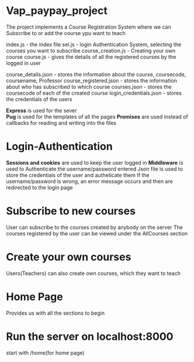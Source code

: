 # Vap_paypay_project 
The project implements a Course Registration System where we can Subscribe to or add the course ypu want to teach

index.js - the index file
sel.js - login Authentication System, selecting the courses you want to subscribe
course_creation.js - Creating your own course
course.js - gives the details of all the registered courses by the logged in user

course_details.json - stores the information about the course, coursecode, coursename, Professor
course_registered.json - stores the information about who has subscribed to which course
courses.json - stores the coursecode of each of the created course
login_credentials.json - stores the credentials of the users

**Express** is used for the sever<br/>
**Pug** is used for the templates of all the pages
**Promises** are used instead of callbacks for reading and writing into the files

# Login-Authentication
**Sessions and cookies** are used to keep the user logged in
**Middleware** is used to Authenticate the username/password entered
Json file is used to store the credentials of the user and autheticate them
If the username/password is wrong, an error message occurs and then are redirected to the login page


# Subscribe to new courses
User can subscribe to the courses created by anybody on the server
The courses registered by the user can be viewed under the AllCourses section

# Create your own courses
Users(Teachers) can also create own courses, which they want to teach

# Home Page
Provides us with all the sections to begin

# Run the server on localhost:8000
start with /home(for home page)
